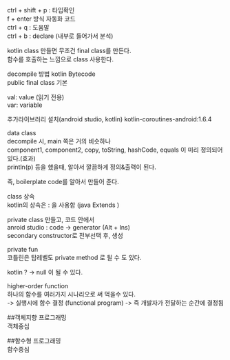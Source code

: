 
ctrl + shift + p : 타입확인  
f + enter 방식 자동화 코드  
ctrl + q : 도움말  
ctrl + b : declare (내부로 들어가서 분석)  

kotlin class 만들면 무조건 final class를 만든다.  
함수를 호출하는 느낌으로 class 사용한다.  

decompile 방법 
kotlin Bytecode  
public final class 기본  



val: value (읽기 전용)  
var: variable  

추가라이브러리 설치(android studio, kotlin) kotlin-coroutines-android:1.6.4   

data class  
decompile 시, main 쪽은 거의 비슷하나   
component1, component2, copy, toString, hashCode, equals 이 미리 정의되어 있다.(효과)     
println(p) 등을 했을때, 알아서 깔끔하게 정의&출력이 된다.  

즉, boilerplate code를 알아서 만들어 준다.  


class 상속  
kotlin의 상속은 : 을 사용함  (java Extends )

private class 만들고, 코드 안에서  
anroid studio : code -> generator (Alt + Ins)  
secondary constructor로 전부선택 후, 생성  

private fun  
코틀린은 탑레벨도 private method 로 될 수 도 있다.  



kotlin 
? -> null 이 될 수 있다.  



higher-order function  
하나의 함수를 여러가지 시나리오로 써 먹을수 있다.  
-> 실행시에 함수 결정 (functional program)  -> 즉 개발자가 전달하는 순간에 결정됨   


##객체지향 프로그래밍  
객체중심  

##함수형 프로그래밍  
함수중심  


